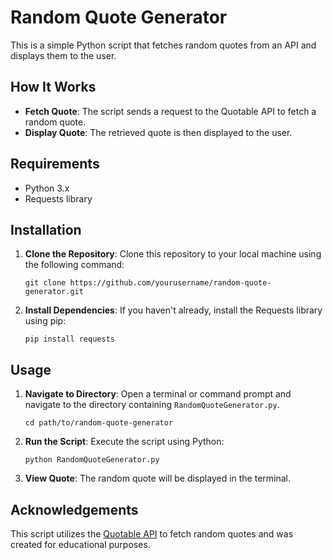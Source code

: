 # Random Quote Generator

This is a simple Python script that fetches random quotes from an API and displays them to the user.

## How It Works

- **Fetch Quote**: The script sends a request to the Quotable API to fetch a random quote.
- **Display Quote**: The retrieved quote is then displayed to the user.

## Requirements

- Python 3.x
- Requests library

## Installation

1. **Clone the Repository**: Clone this repository to your local machine using the following command:
    ```
    git clone https://github.com/yourusername/random-quote-generator.git
    ```
2. **Install Dependencies**: If you haven't already, install the Requests library using pip:
    ```
    pip install requests
    ```

## Usage

1. **Navigate to Directory**: Open a terminal or command prompt and navigate to the directory containing `RandomQuoteGenerator.py`.
    ```
    cd path/to/random-quote-generator
    ```
2. **Run the Script**: Execute the script using Python:
    ```
    python RandomQuoteGenerator.py
    ```
3. **View Quote**: The random quote will be displayed in the terminal.

## Acknowledgements

This script utilizes the [Quotable API](https://api.quotable.io/) to fetch random quotes and was created for educational purposes.
